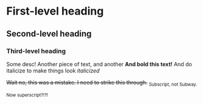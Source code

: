 # First-level heading
## Second-level heading
### Third-level heading

Some desc! Another piece of text, and another
**And bold this text!**
And do italicize to make things look
*italicized*

~~Wait no, this was a mistake. I need to strike this through.~~
<sub> Subscript, not Subway. </sub>

<sup> Now superscript?!?! </sup>

